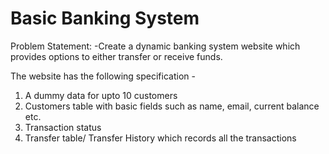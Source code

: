 # Basic Banking System

Problem Statement:
-Create a dynamic banking system website which provides options to either transfer or receive funds.

The website has the following specification -
1. A dummy data for upto 10 customers
2. Customers table with basic fields such as name, email, current balance etc.
3. Transaction status
4. Transfer table/ Transfer History which records all the transactions


